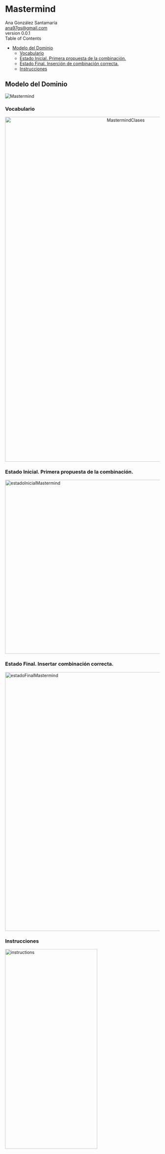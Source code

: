 <!DOCTYPE html>
<html lang="en">
<head>
  <meta charset="UTF-8">
  <meta http-equiv="X-UA-Compatible" content="IE=edge">
  <meta name="viewport" content="width=device-width, initial-scale=1.0">
  <meta name="author" content="Ana González Santamaría">
  <link rel="stylesheet" href="https://fonts.googleapis.com/css?          family=Open+Sans:300,300italic,400,400italic,600,600italic%7CNoto+Serif:400,400italic,700,700italic%7CDroid+Sans+Mono:400,700">
  <link rel="stylesheet" href="https://cdnjs.cloudflare.com/ajax/libs/font-awesome/4.7.0/css/font-awesome.min.css">
</head>
<body>
  <h1>Mastermind</h1>
  <div class="details">
    <span id="author" class="author">Ana González Santamaría</span><br>
    <span id="email" class="email"><a href="mailto:ana97gs@gmail.com">ana97gs@gmail.com</a></span><br>
    <span id="revnumber">version 0.0.1</span>
  </div>
  <div id="index">
    <div id="index_title">Table of Contents</div>
      <ul class="sectlevel1">
        <li><a href="#modelo-del-dominio">Modelo del Dominio</a>
          <ul class="sectlevel2">
            <li><a href="#vocabulario">Vocabulario</a></li>
            <li><a href="#estado-inicial">Estado Inicial. Primera propuesta de la combinación.</a></li>
            <li><a href="#estado-final">Estado Final. Inserción de combinación correcta.</a></li>
            <li><a href="#instrucciones">Instrucciones</a></li>
          </ul>
        </li>
      </ul>
    </div>
  </div>
  <div id="content">
    <div class="sect1">
      <h2 id="modelo-del-dominio">Modelo del Dominio</h2>
      <div class="sectionbody">
        <div class="imageblock">
          <div class="content">
            <img src="images/Mastermind.jpg" alt="Mastermind">
          </div>
        </div>
        <div class="sect2">
          <h3 id="vocabulario">Vocabulario</h3>
          <div class="imageblock" style="text-align: center">
            <div class="content">
              <img src="images/diagrama_clases.png" alt="MastermindClases" width="770" height="1122">
            </div>
          </div>
        </div>
        <div class="sect2">
          <h3 id="estado-inicial">Estado Inicial. Primera propuesta de la combinación.</h3>
          <div class="imageblock">
            <div class="content">
              <img src="images/diagrama_objetos_inicial.png" alt="estadoInicialMastermind" width="1100" height="566">
            </div>
          </div>
        </div>
        <div class="sect2">
          <h3 id="estado-final">Estado Final. Insertar combinación correcta.</h3>
          <div class="imageblock">
            <div class="content">
              <img src="images/diagrama_objetos_final.png" alt="estadoFinalMastermind" width="1200" height="842">
            </div>
          </div>
        </div>
        <div class="sect2">
          <h3 id="instrucciones">Instrucciones</h3>
          <div class="imageblock">
            <div class="content">
              <img src="images/diagrama_estados.png" alt="instructions" width="300" height="650">
            </div>
          </div>
        </div>
      </div>
  </div>
</body>
</html>
